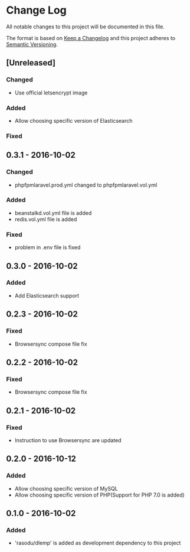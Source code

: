 # Change Log
All notable changes to this project will be documented in this file.

The format is based on [Keep a Changelog](http://keepachangelog.com/)
and this project adheres to [Semantic Versioning](http://semver.org/).

## [Unreleased]
### Changed
- Use official letsencrypt image
### Added
- Allow choosing specific version of Elasticsearch
### Fixed


## 0.3.1 - 2016-10-02
### Changed
- phpfpmlaravel.prod.yml changed to phpfpmlaravel.vol.yml
### Added
- beanstalkd.vol.yml file is added
- redis.vol.yml file is added
### Fixed
- problem in .env file is fixed

## 0.3.0 - 2016-10-02
### Added
- Add Elasticsearch support

## 0.2.3 - 2016-10-02
### Fixed
- Browsersync compose file fix

## 0.2.2 - 2016-10-02
### Fixed
- Browsersync compose file fix

## 0.2.1 - 2016-10-02
### Fixed
- Instruction to use Browsersync are updated

## 0.2.0 - 2016-10-12
### Added
- Allow choosing specific version of MySQL
- Allow choosing specific version of PHP(Support for PHP 7.0 is added)

## 0.1.0 - 2016-10-02
### Added
- 'rasodu/dlemp' is added as development dependency to this project
